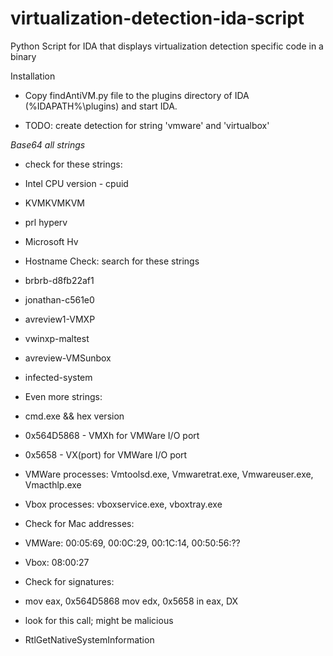 # virtualization-detection-ida-script
Python Script for IDA that displays virtualization detection specific code in a binary

Installation
 - Copy findAntiVM.py file to the plugins directory of IDA (%IDAPATH%\plugins) and start IDA.
 

 - TODO: create detection for string 'vmware' and 'virtualbox'

*Base64 all strings*

  - check for these strings:
   - Intel CPU version - cpuid
   - KVMKVMKVM
   - prl hyperv
   - Microsoft Hv

 - Hostname Check: search for these strings
  - brbrb-d8fb22af1
  - jonathan-c561e0
  - avreview1-VMXP
  - vwinxp-maltest
  - avreview-VMSunbox
  - infected-system

 - Even more strings:
  - cmd.exe && hex version
  - 0x564D5868 - VMXh for VMWare I/O port
  - 0x5658 - VX(port) for VMWare I/O port
  - VMWare processes: Vmtoolsd.exe, Vmwaretrat.exe, Vmwareuser.exe, Vmacthlp.exe
  - Vbox processes: vboxservice.exe, vboxtray.exe

- Check for Mac addresses:
 - VMWare: 00:05:69, 00:0C:29, 00:1C:14, 00:50:56:??
 - Vbox: 08:00:27
  
 - Check for signatures:
  - mov eax, 0x564D5868
    mov edx, 0x5658
    in eax, DX

 - look for this call; might be malicious
  - RtlGetNativeSystemInformation
